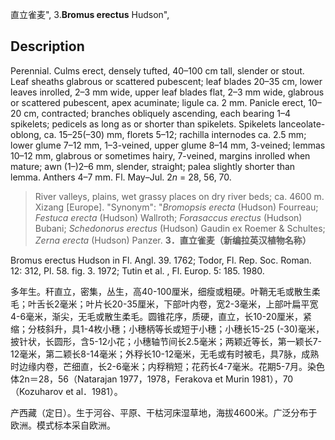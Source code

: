 直立雀麦",
3.**Bromus erectus** Hudson",

## Description
Perennial. Culms erect, densely tufted, 40–100 cm tall, slender or stout. Leaf sheaths glabrous or scattered pubescent; leaf blades 20–35 cm, lower leaves inrolled, 2–3 mm wide, upper leaf blades flat, 2–3 mm wide, glabrous or scattered pubescent, apex acuminate; ligule ca. 2 mm. Panicle erect, 10–20 cm, contracted; branches obliquely ascending, each bearing 1–4 spikelets; pedicels as long as or shorter than spikelets. Spikelets lanceolate-oblong, ca. 15–25(–30) mm, florets 5–12; rachilla internodes ca. 2.5 mm; lower glume 7–12 mm, 1–3-veined, upper glume 8–14 mm, 3-veined; lemmas 10–12 mm, glabrous or sometimes hairy, 7-veined, margins inrolled when mature; awn (1–)2–6 mm, slender, straight; palea slightly shorter than lemma. Anthers 4–7 mm. Fl. May–Jul. 2*n* = 28, 56, 70.

> River valleys, plains, wet grassy places on dry river beds; ca. 4600 m. Xizang [Europe].
  "Synonym": "*Bromopsis erecta* (Hudson) Fourreau; *Festuca erecta* (Hudson) Wallroth; *Forasaccus erectus* (Hudson) Bubani; *Schedonorus erectus* (Hudson) Gaudin ex Roemer &amp; Schultes; *Zerna erecta* (Hudson) Panzer.
**3．直立雀麦（新编拉英汉植物名称）**

Bromus erectus Hudson in Fl. Angl. 39. 1762; Todor, Fl. Rep. Soc. Roman. 12: 312, Pl. 58. fig. 3. 1972; Tutin et al. , Fl. Europ. 5: 185. 1980.

多年生。秆直立，密集，丛生，高40-100厘米，细瘦或粗硬。叶鞘无毛或散生柔毛；叶舌长2毫米；叶片长20-35厘米，下部叶内卷，宽2-3毫米，上部叶扁平宽4-6毫米，渐尖，无毛或散生柔毛。圆锥花序，质硬，直立，长10-20厘米，紧缩；分枝斜升，具1-4枚小穗；小穗柄等长或短于小穗；小穗长15-25 (-30)毫米，披针状，长圆形，含5-12小花；小穗轴节间长2.5毫米；两颖近等长，第一颖长7-12毫米，第二颖长8-14毫米；外稃长10-12毫米，无毛或有时被毛，具7脉，成熟时边缘内卷，芒细直，长2-6毫米；内稃稍短；花药长4-7毫米。花期5-7月。染色体2n＝28，56（Natarajan 1977，1978，Ferakova et Murin 1981），70（Kozuharov et al．1981）。

产西藏（定日）。生于河谷、平原、干枯河床湿草地，海拔4600米。广泛分布于欧洲。模式标本采自欧洲。
